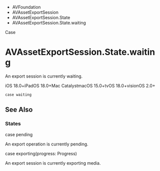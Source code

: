 

- AVFoundation
- AVAssetExportSession
- AVAssetExportSession.State
-  AVAssetExportSession.State.waiting 

Case

# AVAssetExportSession.State.waiting

An export session is currently waiting.

iOS 18.0+iPadOS 18.0+Mac CatalystmacOS 15.0+tvOS 18.0+visionOS 2.0+

``` source
case waiting
```

## See Also

### States

case pending

An export operation is currently pending.

case exporting(progress: Progress)

An export session is currently exporting media.

